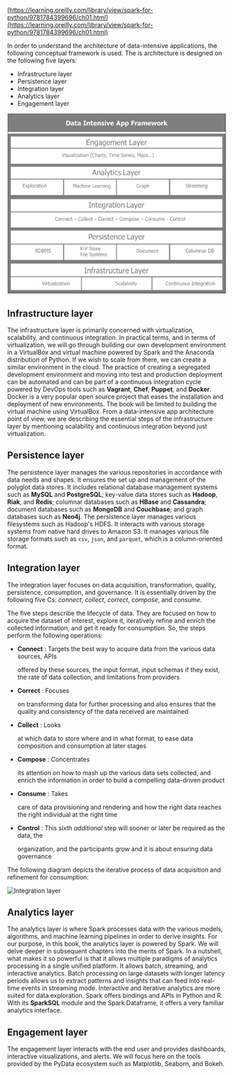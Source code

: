 [https://learning.oreilly.com/library/view/spark-for-python/9781784399696/ch01.html](https://learning.oreilly.com/library/view/spark-for-python/9781784399696/ch01.html)

In order to understand the architecture of data-intensive applications, the following conceptual framework is used. The is architecture is designed on the following five layers:

* Infrastructure layer
* Persistence layer
* Integration layer
* Analytics layer
* Engagement layer

![](/assets/import.png)



## Infrastructure layer

The infrastructure layer is primarily concerned with virtualization, scalability, and continuous integration. In practical terms, and in terms of virtualization, we will go through building our own development environment in a VirtualBox and virtual machine powered by Spark and the Anaconda distribution of Python. If we wish to scale from there, we can create a similar environment in the cloud. The practice of creating a segregated development environment and moving into test and production deployment can be automated and can be part of a continuous integration cycle powered by DevOps tools such as **Vagrant**, **Chef**, **Puppet**, and **Docker**. Docker is a very popular open source project that eases the installation and deployment of new environments. The book will be limited to building the virtual machine using VirtualBox. From a data-intensive app architecture point of view, we are describing the essential steps of the infrastructure layer by mentioning scalability and continuous integration beyond just virtualization.

## Persistence layer

The persistence layer manages the various repositories in accordance with data needs and shapes. It ensures the set up and management of the polyglot data stores. It includes relational database management systems such as **MySQL** and **PostgreSQL**; key-value data stores such as **Hadoop**, **Riak**, and **Redis**; columnar databases such as **HBase** and **Cassandra**; document databases such as **MongoDB** and **Couchbase**; and graph databases such as **Neo4j**. The persistence layer manages various filesystems such as Hadoop's HDFS. It interacts with various storage systems from native hard drives to Amazon S3. It manages various file storage formats such as `csv`, `json`, and `parquet`, which is a column-oriented format.

## Integration layer

The integration layer focuses on data acquisition, transformation, quality, persistence, consumption, and governance. It is essentially driven by the following five Cs: _connect_, _collect_, _correct_, _compose_, and _consume_.

The five steps describe the lifecycle of data. They are focused on how to acquire the dataset of interest, explore it, iteratively refine and enrich the collected information, and get it ready for consumption. So, the steps perform the following operations:

* **Connect**
  : Targets the best way to acquire data from the various data sources, APIs

   offered by these sources, the input format, input schemas if they exist, the rate of data collection, and limitations from providers
* **Correct**
  : Focuses

   on transforming data for further processing and also ensures that the quality and consistency of the data received are maintained
* **Collect**
  : Looks

   at which data to store where and in what format, to ease data composition and consumption at later stages
* **Compose**
  : Concentrates

   its attention on how to mash up the various data sets collected, and enrich the information in order to build a compelling data-driven product
* **Consume**
  : Takes

   care of data provisioning and rendering and how the right data reaches the right individual at the right time
* **Control**
  : This sixth 
  _additional_
   step will sooner or later be required as the data, the

   organization, and the participants grow and it is about ensuring data governance

The following diagram depicts the iterative process of data acquisition and refinement for consumption:

![](https://learning.oreilly.com/library/view/spark-for-python/9781784399696/graphics/B03968_01_02.jpg "Integration layer")

## Analytics layer

The analytics layer is where Spark processes data with the various models, algorithms, and machine learning pipelines in order to derive insights. For our purpose, in this book, the analytics layer is powered by Spark. We will delve deeper in subsequent chapters into the merits of Spark. In a nutshell, what makes it so powerful is that it allows multiple paradigms of analytics processing in a single unified platform. It allows batch, streaming, and interactive analytics. Batch processing on large datasets with longer latency periods allows us to extract patterns and insights that can feed into real-time events in streaming mode. Interactive and iterative analytics are more suited for data exploration. Spark offers bindings and APIs in Python and R. With its **SparkSQL** module and the Spark Dataframe, it offers a very familiar analytics interface.

## Engagement layer

The engagement layer interacts with the end user and provides dashboards, interactive visualizations, and alerts. We will focus here on the tools provided by the PyData ecosystem such as Matplotlib, Seaborn, and Bokeh.


